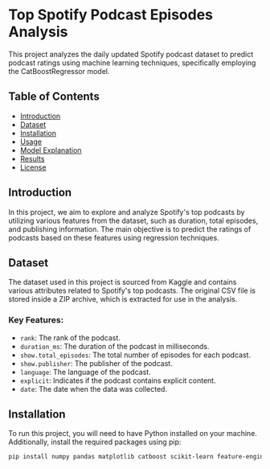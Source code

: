 # Top Spotify Podcast Episodes Analysis

This project analyzes the daily updated Spotify podcast dataset to predict podcast ratings using machine learning techniques, specifically employing the CatBoostRegressor model.

## Table of Contents
- [Introduction](#introduction)
- [Dataset](#dataset)
- [Installation](#installation)
- [Usage](#usage)
- [Model Explanation](#model-explanation)
- [Results](#results)
- [License](#license)

## Introduction

In this project, we aim to explore and analyze Spotify's top podcasts by utilizing various features from the dataset, such as duration, total episodes, and publishing information. The main objective is to predict the ratings of podcasts based on these features using regression techniques.

## Dataset

The dataset used in this project is sourced from Kaggle and contains various attributes related to Spotify's top podcasts. The original CSV file is stored inside a ZIP archive, which is extracted for use in the analysis.

### Key Features:
- `rank`: The rank of the podcast.
- `duration_ms`: The duration of the podcast in milliseconds.
- `show.total_episodes`: The total number of episodes for each podcast.
- `show.publisher`: The publisher of the podcast.
- `language`: The language of the podcast.
- `explicit`: Indicates if the podcast contains explicit content.
- `date`: The date when the data was collected.

## Installation

To run this project, you will need to have Python installed on your machine. Additionally, install the required packages using pip:

```bash
pip install numpy pandas matplotlib catboost scikit-learn feature-engine shap
